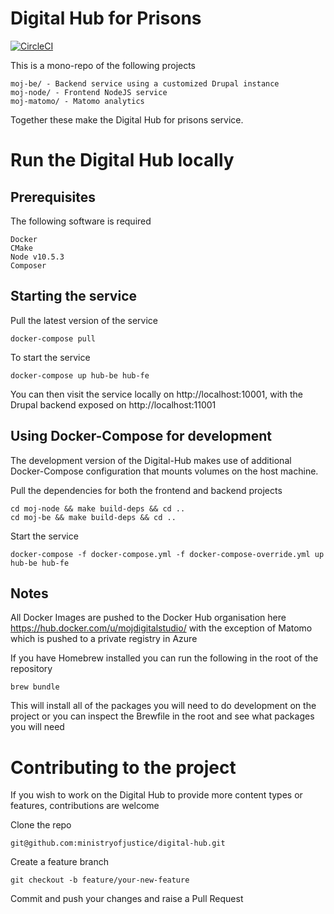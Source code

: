 # Digital Hub for Prisons

[![CircleCI](https://circleci.com/gh/ministryofjustice/digital-hub/tree/master.svg?style=svg)](https://circleci.com/gh/ministryofjustice/digital-hub/tree/master)

This is a mono-repo of the following projects

    moj-be/ - Backend service using a customized Drupal instance
    moj-node/ - Frontend NodeJS service
    moj-matomo/ - Matomo analytics

Together these make the Digital Hub for prisons service.

# Run the Digital Hub locally

## Prerequisites
The following software is required

    Docker
    CMake
    Node v10.5.3
    Composer

## Starting the service

Pull the latest version of the service

    docker-compose pull

To start the service

    docker-compose up hub-be hub-fe

You can then visit the service locally on http://localhost:10001, with the Drupal backend exposed on http://localhost:11001

## Using Docker-Compose for development

The development version of the Digital-Hub makes use of additional Docker-Compose configuration that mounts volumes on the host machine.

Pull the dependencies for both the frontend and backend projects

    cd moj-node && make build-deps && cd ..
    cd moj-be && make build-deps && cd ..

Start the service

    docker-compose -f docker-compose.yml -f docker-compose-override.yml up hub-be hub-fe

## Notes

All Docker Images are pushed to the Docker Hub organisation here https://hub.docker.com/u/mojdigitalstudio/ with the exception of Matomo which is pushed to a private registry in Azure

If you have Homebrew installed you can run the following in the root of the repository

    brew bundle

This will install all of the packages you will need to do development on the project or you can inspect the Brewfile in the root and see what packages you will need

# Contributing to the project

If you wish to work on the Digital Hub to provide more content types or features, contributions are welcome

Clone the repo

    git@github.com:ministryofjustice/digital-hub.git

Create a feature branch

    git checkout -b feature/your-new-feature

Commit and push your changes and raise a Pull Request